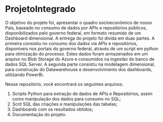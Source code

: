 # ProjetoIntegrado
O objetivo do projeto foi, apresentar o quadro socioeconômico de nosso País, baseado no consumo de dados por APIs e repositórios públicos, disponibilizados pelo governo federal, em formato resumido de um Dashboard dimensional.
A entrega do projeto foi divida em duas partes. A primeira consistiu no consumo dos dados via APIs e repositórios, disponíveis nos portais do governo federal, através de um script em python para otimização do processo. Estes dados foram armazenados em um arquivo no Blob Storage do Azure e consumidos na ingestão do banco de dados SQL Server.
A segunda parte consistiu na modelagem dimensional, para construção do Datawarehouse e desenvolvimento dos dashboards, utilizando PowerBi.

Nesse repositório, você encontrará os seguintes arquivos:
1. Scripts Python para extração de dados de APIs e Repositórios, assim como manipulação dos dados para consumo no SQL;
2. Scrit SQL das criações e manipulações das tabelas;
3. Dashboards com os resultados obtidos;
4. Documentação do projeto.
